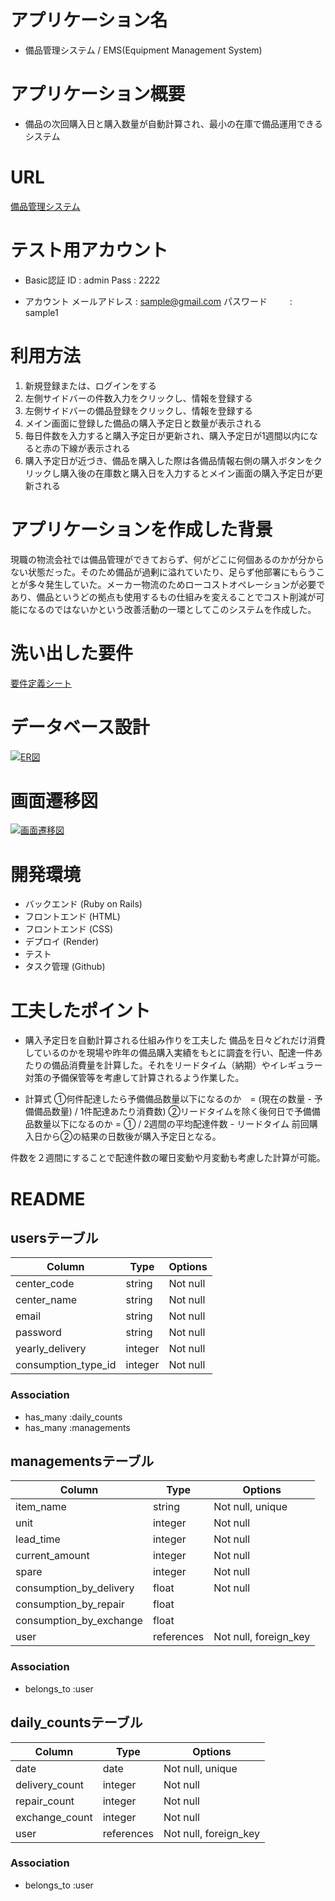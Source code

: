 # アプリケーション名
- 備品管理システム / EMS(Equipment Management System)

# アプリケーション概要
- 備品の次回購入日と購入数量が自動計算され、最小の在庫で備品運用できるシステム

# URL
[備品管理システム](https://ems-39380.onrender.com "EMS")

# テスト用アカウント
- Basic認証
ID   : admin
Pass : 2222

- アカウント
メールアドレス  : sample@gmail.com 
パスワード   　　 : sample1

# 利用方法
1. 新規登録または、ログインをする
2. 左側サイドバーの件数入力をクリックし、情報を登録する
3. 左側サイドバーの備品登録をクリックし、情報を登録する
4. メイン画面に登録した備品の購入予定日と数量が表示される
5. 毎日件数を入力すると購入予定日が更新され、購入予定日が1週間以内になると赤の下線が表示される
6. 購入予定日が近づき、備品を購入した際は各備品情報右側の購入ボタンをクリックし購入後の在庫数と購入日を入力するとメイン画面の購入予定日が更新される

# アプリケーションを作成した背景
現職の物流会社では備品管理ができておらず、何がどこに何個あるのかが分からない状態だった。そのため備品が過剰に溢れていたり、足らず他部署にもらうことが多々発生していた。メーカー物流のためローコストオペレーションが必要であり、備品というどの拠点も使用するもの仕組みを変えることでコスト削減が可能になるのではないかという改善活動の一環としてこのシステムを作成した。

# 洗い出した要件
[要件定義シート](https://docs.google.com/spreadsheets/d/1q5b1nphNuOS4Xsm8X4cUrrEGo2ictZ00kmxV4Y5AZM4/edit?usp=sharing "要件定義")

# データベース設計
[![ER図](https://i.gyazo.com/60b04220ceab12a89901a1655c563604.png)](https://gyazo.com/60b04220ceab12a89901a1655c563604)

# 画面遷移図
[![画面遷移図](https://i.gyazo.com/d86ca25b0a81fd8f3ed0cc6737c85c0e.png)](https://gyazo.com/d86ca25b0a81fd8f3ed0cc6737c85c0e)

# 開発環境
- バックエンド (Ruby on Rails)
- フロントエンド (HTML)
- フロントエンド (CSS)
- デプロイ (Render)
- テスト
- タスク管理 (Github)

# 工夫したポイント
- 購入予定日を自動計算される仕組み作りを工夫した
備品を日々どれだけ消費しているのかを現場や昨年の備品購入実績をもとに調査を行い、配達一件あたりの備品消費量を計算した。それをリードタイム（納期）やイレギュラー対策の予備保管等を考慮して計算されるよう作業した。

- 計算式
①何件配達したら予備備品数量以下になるのか　= (現在の数量 - 予備備品数量) / 1件配達あたり消費数)
②リードタイムを除く後何日で予備備品数量以下になるのか = ① / 2週間の平均配達件数 - リードタイム
前回購入日から②の結果の日数後が購入予定日となる。

件数を２週間にすることで配達件数の曜日変動や月変動も考慮した計算が可能。

# README

## usersテーブル

| Column              | Type       | Options                        |
| ------------------- | ---------- | ------------------------------ |
| center_code         | string     | Not null                       |
| center_name         | string     | Not null                       |
| email               | string     | Not null                       |
| password            | string     | Not null                       |
| yearly_delivery     | integer    | Not null                       |
| consumption_type_id | integer    | Not null                       |

### Association
- has_many   :daily_counts
- has_many   :managements



## managementsテーブル

| Column                  | Type       | Options               |
| ----------------------- | ---------- | --------------------- |
| item_name               | string     | Not null, unique      |
| unit                    | integer    | Not null              |
| lead_time               | integer    | Not null              |
| current_amount          | integer    | Not null              |
| spare                   | integer    | Not null              |
| consumption_by_delivery | float      | Not null              |
| consumption_by_repair   | float      |                       |
| consumption_by_exchange | float      |                       |
| user                    | references | Not null, foreign_key |

### Association
- belongs_to :user


## daily_countsテーブル

| Column            | Type       | Options                        |
| ----------------- | ---------- | ------------------------------ |
| date              | date       | Not null, unique               |
| delivery_count    | integer    | Not null                       |
| repair_count      | integer    | Not null                       |
| exchange_count    | integer    | Not null                       |
| user              | references | Not null, foreign_key          |

### Association
- belongs_to :user
